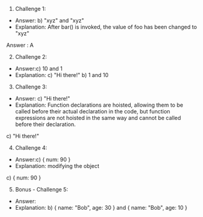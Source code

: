 1. Challenge 1:
  - Answer: b) "xyz" and "xyz"
  - Explanation: After bar() is invoked, the value of foo has been changed to "xyz"


Answer : A

2. Challenge 2:
  - Answer:c) 10 and 1
  - Explanation:
c) "Hi there!"
b) 1 and 10


3. Challenge 3:
  - Answer: c) "Hi there!"
  - Explanation: Function declarations are hoisted, allowing them to be called before their actual declaration in the code, but function expressions are not hoisted in the same way and cannot be called before their declaration.

c) "Hi there!"


4. Challenge 4:
  - Answer:c) { num: 90 }
  - Explanation: modifying the object

c) { num: 90 }

5. Bonus - Challenge 5:
  - Answer:
  - Explanation:
b) { name: "Bob", age: 30 } and { name: "Bob", age: 10 }